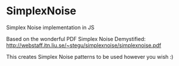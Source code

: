 SimplexNoise
============

Simplex Noise implementation in JS

Based on the wonderful PDF Simplex Noise Demystified: 
http://webstaff.itn.liu.se/~stegu/simplexnoise/simplexnoise.pdf

This creates Simplex Noise patterns to be used however you wish :)
